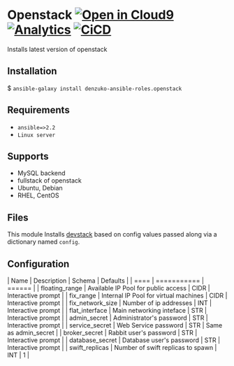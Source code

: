 # Openstack [![Open in Cloud9](https://img.shields.io/badge/Open%20in-Cloud9-blue.svg?style=flat-square)](https://c9.io/auth/github?r=https%3A%2F%2Fc9.io%2Fopen%2F%3Fclone_url%3Dhttps%253A%252F%252Fgithub.com%252Fdenzuko-ansible-roles%252Fopenstack.git) [![Analytics](https://ga-beacon.appspot.com/UA-110571074-1/denzuko/ansible-roles/openstack?flat)](https://github.com/denzuko-ansible-roles/openstack) [![CiCD](https://img.shields.io/travis/denzuko-ansible-roles/openstack.svg?style=flat-square)](https://travis-ci.org/denzuko-ansible-roles/)

Installs latest version of openstack

## Installation
$ ``` ansible-galaxy install denzuko-ansible-roles.openstack ```

## Requirements
* `ansible=>2.2`
* `Linux server`

## Supports
* MySQL backend
* fullstack of openstack
* Ubuntu, Debian
* RHEL, CentOS

## Files
This module Installs [devstack](https://wiki.openstack.org/wiki/DevStack) based
on config values passed along via a dictionary named `config`.


## Configuration

| Name | Description | Schema | Defaults |
| ==== | =========== | ====== |
| floating_range | Available IP Pool for public access | CIDR | Interactive prompt |
| fix_range | Internal IP Pool for virtual machines | CIDR | Interactive prompt |
| fix_network_size | Number of ip addresses | INT | Interactive prompt |
| flat_interface | Main networking inteface | STR | Interactive prompt |
| admin_secret | Administrator's password | STR | Interactive prompt |
| service_secret | Web Service password | STR | Same as admin_secret |
| broker_secret | Rabbit user's password | STR | Interactive prompt |
| database_secret | Database user's password | STR | Interactive prompt |
| swift_replicas | Number of swift replicas to spawn | INT | 1 |
